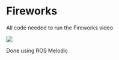 # Fireworks

All code needed to run the Fireworks video

[<img src="https://img.youtube.com/vi/jN8byLySs3w/0.jpg">](https://youtu.be/jN8byLySs3w)

Done using ROS Melodic

